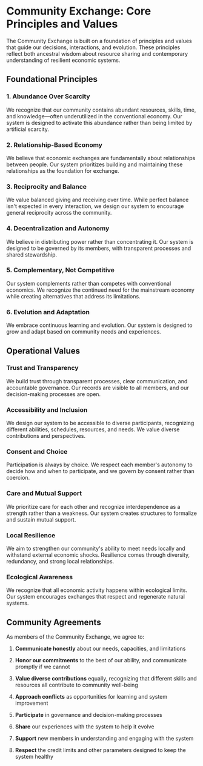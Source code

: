 # Community Exchange: Core Principles and Values

The Community Exchange is built on a foundation of principles and values that guide our decisions, interactions, and evolution. These principles reflect both ancestral wisdom about resource sharing and contemporary understanding of resilient economic systems.

## Foundational Principles

### 1. Abundance Over Scarcity

We recognize that our community contains abundant resources, skills, time, and knowledge—often underutilized in the conventional economy. Our system is designed to activate this abundance rather than being limited by artificial scarcity.

### 2. Relationship-Based Economy

We believe that economic exchanges are fundamentally about relationships between people. Our system prioritizes building and maintaining these relationships as the foundation for exchange.

### 3. Reciprocity and Balance

We value balanced giving and receiving over time. While perfect balance isn't expected in every interaction, we design our system to encourage general reciprocity across the community.

### 4. Decentralization and Autonomy

We believe in distributing power rather than concentrating it. Our system is designed to be governed by its members, with transparent processes and shared stewardship.

### 5. Complementary, Not Competitive

Our system complements rather than competes with conventional economics. We recognize the continued need for the mainstream economy while creating alternatives that address its limitations.

### 6. Evolution and Adaptation

We embrace continuous learning and evolution. Our system is designed to grow and adapt based on community needs and experiences.

## Operational Values

### Trust and Transparency

We build trust through transparent processes, clear communication, and accountable governance. Our records are visible to all members, and our decision-making processes are open.

### Accessibility and Inclusion

We design our system to be accessible to diverse participants, recognizing different abilities, schedules, resources, and needs. We value diverse contributions and perspectives.

### Consent and Choice

Participation is always by choice. We respect each member's autonomy to decide how and when to participate, and we govern by consent rather than coercion.

### Care and Mutual Support

We prioritize care for each other and recognize interdependence as a strength rather than a weakness. Our system creates structures to formalize and sustain mutual support.

### Local Resilience

We aim to strengthen our community's ability to meet needs locally and withstand external economic shocks. Resilience comes through diversity, redundancy, and strong local relationships.

### Ecological Awareness

We recognize that all economic activity happens within ecological limits. Our system encourages exchanges that respect and regenerate natural systems.

## Community Agreements

As members of the Community Exchange, we agree to:

1. **Communicate honestly** about our needs, capacities, and limitations

2. **Honor our commitments** to the best of our ability, and communicate promptly if we cannot

3. **Value diverse contributions** equally, recognizing that different skills and resources all contribute to community well-being

4. **Approach conflicts** as opportunities for learning and system improvement

5. **Participate** in governance and decision-making processes

6. **Share** our experiences with the system to help it evolve

7. **Support** new members in understanding and engaging with the system

8. **Respect** the credit limits and other parameters designed to keep the system healthy